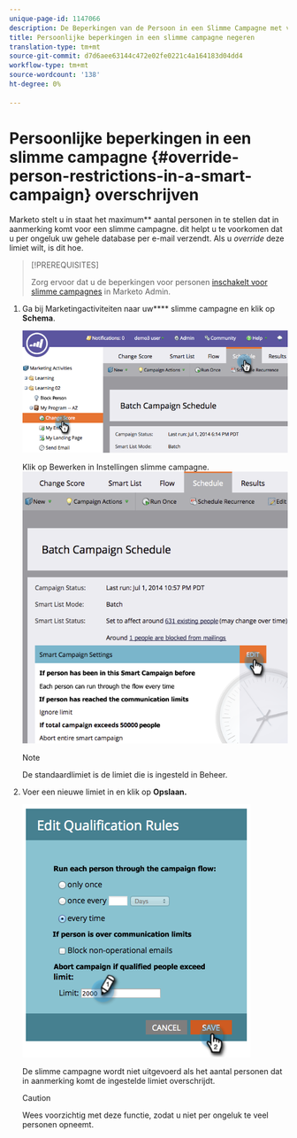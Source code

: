 ```yaml
---
unique-page-id: 1147066
description: De Beperkingen van de Persoon in een Slimme Campagne met voeten treden - Marketo Docs - de Documentatie van het Product
title: Persoonlijke beperkingen in een slimme campagne negeren
translation-type: tm+mt
source-git-commit: d7d6aee63144c472e02fe0221c4a164183d04dd4
workflow-type: tm+mt
source-wordcount: '138'
ht-degree: 0%

---
```



# Persoonlijke beperkingen in een slimme campagne {#override-person-restrictions-in-a-smart-campaign} overschrijven

Marketo stelt u in staat het maximum** aantal personen in te stellen dat in aanmerking komt voor een slimme campagne. dit helpt u te voorkomen dat u per ongeluk uw gehele database per e-mail verzendt. Als u *override* deze limiet wilt, is dit hoe.

>[!PREREQUISITES]
>
>Zorg ervoor dat u de beperkingen voor personen [inschakelt voor slimme campagnes](../../../../product-docs/administration/email-setup/enable-person-restrictions-for-smart-campaigns.md) in Marketo Admin.

1. Ga bij Marketingactiviteiten naar uw**** slimme campagne en klik op **Schema**.

   ![](assets/one.png)

   Klik op Bewerken in Instellingen slimme campagne.
   ![](assets/two.png)

   >[!NOTE]
   >
   >De standaardlimiet is de limiet die is ingesteld in Beheer.

1. Voer een nieuwe limiet in en klik op **Opslaan.**

   ![](assets/three.png)

   De slimme campagne wordt niet uitgevoerd als het aantal personen dat in aanmerking komt de ingestelde limiet overschrijdt.

   >[!CAUTION]
   >
   >Wees voorzichtig met deze functie, zodat u niet per ongeluk te veel personen opneemt.


